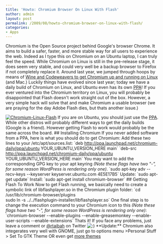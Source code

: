 ```yaml
---
title: 'Howto: Chromium Browser On Linux With Flash'
author: admin
layout: post
permalink: /2009/08/howto-chromium-browser-on-linux-with-flash/
categories:
- Apps
---
```

Chromium is the Open Source project behind Google's browser Chrome. It aims to build a safer, faster, and more stable way for all  users to experience the web. Indeed as I type this on Chromium on an Ubuntu laptop, I can truly feel the speed. While Chromium on Linux is still in the pre-release stage, it does seem very stable, and could very well be a backup browser to Firefox if not completely replace it.
Around last year, we jumped through hoops by means of [Wine and Codeweavers to get Chromium up and running on Linux](/blog/linuxhowto/chromium-googles-browser-on-linux-and-mac/) (and Mac.) Luckily things have evolved since last year; today we have a daily build of Chromium on Linux, and Ubuntu even has its own [PPA](https://launchpad.net/~chromium-daily/+archive/ppa)!
If you ever ventured into the Chromium territory on Linux, you will probably be disappointed that Flash doesn't work straight out of the box. However, a very simple hack will solve that and make Chromium a usable browser (we are praying for the day Adobe Flash dies, but thats another issue.)

[![Chromium-Linux-Flash](/blog/wp-content/uploads/2009/08/Chromium-Linux-Flash1-1024x640.png)](http://192.168.1.33/blog2/wp-content/uploads/2009/08/Chromium-Linux-Flash1.png)
If you are on Ubuntu, you should just use the [PPA](https://launchpad.net/~chromium-daily/+archive/ppa). While other distros will probably different ways to get the daily builds (Google is a friend). However getting Flash to work would probably be the same across the board.
\#\# Installing Chromium
If you never added software from a PPA, here is what you should do to get Chromium:
Add these two lines to your /etc/apt/sources.list: 
\`deb http://ppa.launchpad.net/chromium-daily/ppa/ubuntu YOUR\_UBUNTU\_VERSION\_HERE main\` 
\`deb-src http://ppa.launchpad.net/chromium-daily/ppa/ubuntu YOUR\_UBUNTU\_VERSION\_HERE main\`
You may want to add the corresponding GPG key to your apt keyring _(Note these flags have two "-", for some reason WordPress is rendering only one)_. 
\`sudo apt-key adv --recv-keys --keyserver keyserver.ubuntu.com 4E5E17B5\`
Update: 
\`sudo apt-get update\`
Install: 
\`sudo apt-get install chromium-browser\`
\#\# Getting Flash To Work
Now to get Flash running, we basically need to create a symbolic link of libflashplayer.so in the Chromium plugin folder: 
\`cd /usr/lib/chromium-browser/plugins  
sudo ln -s ../../flashplugin-installer/libflashplayer.so\`
One final step is to change the execution command to your Chromium icon to this _(Note these flags have two "-", for some reason WordPress is rendering only one)_: 
\`chromium-browser --enable-plugins --enable-greasemonkey --enable-user-scripts --enable-extensions\`
Thats it! If you face any problems, just leave a comment or [@rtaibah](http://twitter.com/rtaibah) on Twitter ![:)](http://192.168.1.2/blog2/wp-includes/images/smilies/icon_smile.gif)
\*\*Update:\*\* Chromium also integerates very well with GNOME, just go to options menu \>Personal Stuff \> Set To GTK Theme OR even get [more themes](https://tools.google.com/chrome/intl/en/themes/index.html)